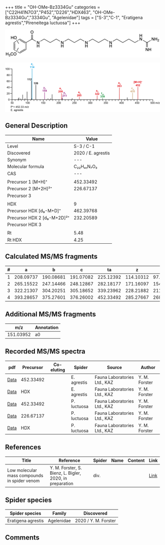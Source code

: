 +++
title = "OH-OMe-Bz3334Gu"
categories = ["C22H41N7O3","P452","D226","HDX463",
"OH-OMe-Bz3334Gu","3334Gu",
"Agelenidae"]
tags = ["S-3","C-1",
"Eratigena agrestis","Pireneitega luctuosa"]
+++

![](/img/OH-OMe-Bz3334Gu.png)

![](/img_MSMS/452_OH-OMe-Bz3334Gu_Ea_2.png?classes=border)

## General Description

| Name                       | Value              |
|----------------------------|--------------------|
| Level                      | S-3 / C-1          |
| Discovered                 | 2020 / E. agrestis |
| Synonym                    | ---                |
| Molecular formula          | C₂₂H₄₁N₇O₃                   |
| CAS                        | ---                |
|                            |                    |
| Precursor 1 [M+H]⁺         | 452.33492                   |
| Precursor 2 [M+2H]²⁺       | 226.67137                   |
| Precursor 3                |                    |
|                            |                    |
| HDX                        | 9                   |
| Precursor HDX   [d₉-M+D]⁺   | 462.39768                   |
| Precursor HDX 2 [d₉-M+2D]²⁺ | 232.20589                   |
| Precursor HDX 3            |                    |
|                            |                    |
| Rt                         | 5.48                   |
| Rt HDX                     | 4.25                   |

## Calculated MS/MS fragments

| # | a         | b         | c         | ta        | z         | y         | tz        |
|---|-----------|-----------|-----------|-----------|-----------|-----------|-----------|
| 1 | 208.09737 | 190.08681 | 191.07082 | 225.12392 | 114.10312 | 97.07657 | 131.12967 |
| 2 | 265.15522 | 247.14466 | 248.12867 | 282.18177 | 171.16097 | 154.13442 | 188.18752 |
| 3 | 322.21307 | 304.20251 | 305.18652 | 339.23962 | 228.21882 | 211.19227 | 245.24537 |
| 4 | 393.28657 | 375.27601 | 376.26002 | 452.33492 | 285.27667 | 268.25012 | 302.30322 |

## Additional MS/MS fragments

| m/z | Annotation |
|-----|------------|
| 151.03952 | a0           |

## Recorded MS/MS spectra

| pdf                                             | Precursor | Co-eluting | Spider      | Source                       | Author        |
|-------------------------------------------------|-----------|------------|-------------|------------------------------|---------------|
| [Data](/pdf/E-agrestis/452_OH-OMe-Bz3334Gu_Ea.pdf)   | 452.33492 |            | E. agrestis | Fauna Laboratories Ltd., KAZ | Y. M. Forster |
| [Data](/pdf/E-agrestis/452_OH-OMe-Bz3334Gu_Ea_HDX.pdf)   | HDX |            | E. agrestis | Fauna Laboratories Ltd., KAZ | Y. M. Forster |
| [Data](/pdf/P-luctuosa/452_OH-OMe-Bz3334Gu_Pl.pdf) | 452.33492 |           | P. luctuosa | Fauna Laboratories Ltd., KAZ | Y. M. Forster |
| [Data](/pdf/P-luctuosa/452_OH-OMe-Bz3334Gu_Pl_2.pdf) | 226.67137 |           | P. luctuosa | Fauna Laboratories Ltd., KAZ | Y. M. Forster |
| [Data](/pdf/P-luctuosa/452_OH-OMe-Bz3334Gu_Pl_HDX.pdf) | HDX |           | P. luctuosa | Fauna Laboratories Ltd., KAZ | Y. M. Forster |


## References

| Title | Reference | Spider | Name | Content | Link |
|-------|-----------|--------|------|---------|------|
| Low molecular mass compounds in spider venom      | Y. M. Forster, S. Bienz, L. Bigler, 2020, in preparation          | div.       |   |   | [Link](unknown) |

## Spider species

| Spider species     | Family     | Discovered           |
|--------------------|------------|----------------------|
| Eratigena agrestis | Agelenidae | 2020 / Y. M. Forster |

## Comments